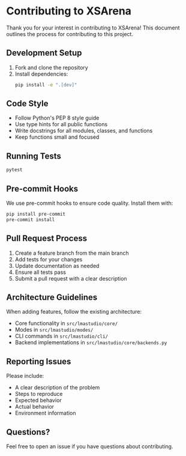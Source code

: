 # Contributing to XSArena

Thank you for your interest in contributing to XSArena! This document outlines the process for contributing to this project.

## Development Setup

1. Fork and clone the repository
2. Install dependencies:
   ```bash
   pip install -e ".[dev]"
   ```

## Code Style

- Follow Python's PEP 8 style guide
- Use type hints for all public functions
- Write docstrings for all modules, classes, and functions
- Keep functions small and focused

## Running Tests

```bash
pytest
```

## Pre-commit Hooks

We use pre-commit hooks to ensure code quality. Install them with:

```bash
pip install pre-commit
pre-commit install
```

## Pull Request Process

1. Create a feature branch from the main branch
2. Add tests for your changes
3. Update documentation as needed
4. Ensure all tests pass
5. Submit a pull request with a clear description

## Architecture Guidelines

When adding features, follow the existing architecture:

- Core functionality in `src/lmastudio/core/`
- Modes in `src/lmastudio/modes/`
- CLI commands in `src/lmastudio/cli/`
- Backend implementations in `src/lmastudio/core/backends.py`

## Reporting Issues

Please include:
- A clear description of the problem
- Steps to reproduce
- Expected behavior
- Actual behavior
- Environment information

## Questions?

Feel free to open an issue if you have questions about contributing.